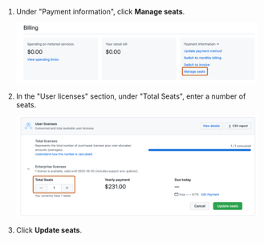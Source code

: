 1. Under "Payment information", click **Manage seats**.

   ![Screenshot of the billing summary for an enterprise account. A link, labeled "Manage seats", is highlighted with an orange outline.](/assets/images/help/billing/enterprise-account-manage-seats-link.png)
1. In the "User licenses" section, under "Total Seats", enter a number of seats.

   ![Screenshot of the "User licenses" section of the enterprise billing page. A selector box, labeled "Total seats", is highlighted with an orange outline.](/assets/images/help/billing/enterprise-account-total-seats.png)
1. Click **Update seats**.
